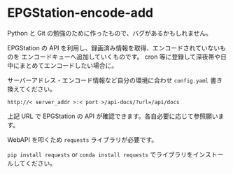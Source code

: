 # EPGStation-encode-add

Python と Git の勉強のために作ったもので、バグがあるかもしれません。

EPGStation の API を利用し、録画済み情報を取得、エンコードされていないものを
エンコードキューへ追加していくものです。
cron 等に登録して深夜帯や日中にまとめてエンコードしたい場合に。

サーバーアドレス・エンコード情報など自分の環境に合わせ `config.yaml` 書き換えてください。

`http://< server_addr >:< port >/api-docs/?url=/api/docs`

上記 URL で EPGStation の API が確認できます。各自必要に応じて参照願います。

WebAPI を叩くため `requests` ライブラリが必要です。

`pip install requests` or `conda install requests` でライブラリをインストールしてください。
